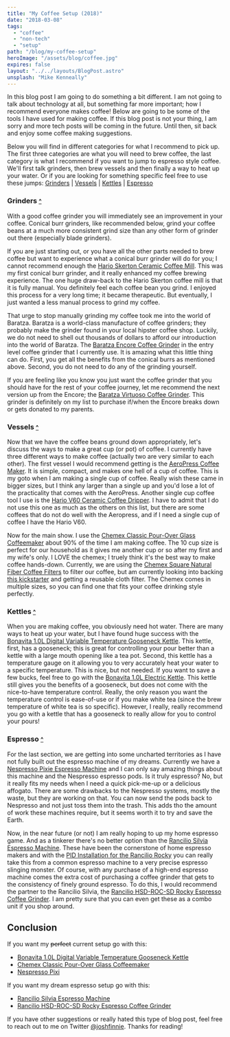```yaml
---
title: "My Coffee Setup (2018)"
date: "2018-03-08"
tags:
  - "coffee"
  - "non-tech"
  - "setup"
path: "/blog/my-coffee-setup"
heroImage: "/assets/blog/coffee.jpg"
expires: false
layout: "../../layouts/BlogPost.astro"
unsplash: "Mike Kenneally"
---
```


<a id="top" class="article-anchor"></a>
In this blog post I am going to do something a bit different. I am not going to talk about technology at all, but something far more important; how I recommend everyone makes coffee! Below are going to be some of the tools I have used for making coffee. If this blog post is not your thing, I am sorry and more tech posts will be coming in the future. Until then, sit back and enjoy some coffee making suggestions.

Below you will find in different categories for what I recommend to pick up. The first three categories are what you will need to brew coffee, the last category is what I recommend if you want to jump to espresso style coffee. We'll first talk grinders, then brew vessels and then finally a way to heat up your water. Or if you are looking for something specific feel free to use these jumps: [Grinders](#grinders) | [Vessels](#vessels) | [Kettles](#kettles) | [Espresso](#espresso)

### Grinders <small>[^](#top)</small> <a id="grinders" class="article-anchor"></a>

With a good coffee grinder you will immediately see an improvement in your coffee. Conical burr grinders, like recommended below, grind your coffee beans at a much more consistent grind size than any other form of grinder out there (especially blade grinders).

If you are just starting out, or you have all the other parts needed to brew coffee but want to experience what a conical burr grinder will do for you; I cannot recommend enough the <a target="_blank" href="https://www.amazon.com/gp/product/B001802PIQ/ref=as_li_tl?ie=UTF8&camp=1789&creative=9325&creativeASIN=B001802PIQ&linkCode=as2&tag=joshfinnie-20&linkId=20180fca6ffbd892fcf491a1215319a3">Hario Skerton Ceramic Coffee Mill</a>. This was my first conical burr grinder, and it really enhanced my coffee brewing experience. The one huge draw-back to the Hario Skerton coffee mill is that it is fully manual. You definitely feel each coffee bean you grind. I enjoyed this process for a very long time; it became therapeutic. But eventually, I just wanted a less manual process to grind my coffee.

That urge to stop manually grinding my coffee took me into the world of Baratza. Baratza is a world-class manufacture of coffee grinders; they probably make the grinder found in your local hipster coffee shop. Luckily, we do not need to shell out thousands of dollars to afford our introduction into the world of Baratza. The <a target="_blank" href="https://www.amazon.com/gp/product/B007F183LK/ref=as_li_tl?ie=UTF8&camp=1789&creative=9325&creativeASIN=B007F183LK&linkCode=as2&tag=joshfinnie-20&linkId=d5ee4f7d6834c290a4040db199832c81">Baratza Encore Coffee Grinder</a> in the entry level coffee grinder that I currently use. It is amazing what this little thing can do. First, you get all the benefits from the conical burrs as mentioned above. Second, you do not need to do any of the grinding yourself.

If you are feeling like you know you just want the coffee grinder that you should have for the rest of your coffee journey, let me recommend the next version up from the Encore; the <a target="_blank" href="http://amzn.to/2BYtJnR">Baratza Virtuoso Coffee Grinder</a>. This grinder is definitely on my list to purchase if/when the Encore breaks down or gets donated to my parents.

### Vessels <small>[^](#top)</small> <a id="vessels" class="article-anchor"></a>

Now that we have the coffee beans ground down appropriately, let's discuss the ways to make a great cup (or pot) of coffee. I currently have three different ways to make coffee (actually two are very similar to each other). The first vessel I would recommend getting is the <a target="_blank" href="http://amzn.to/2D1ur0">AeroPress Coffee Maker</a>. It is simple, compact, and makes one hell of a cup of coffee. This is my goto when I am making a single cup of coffee. Really wish these came in bigger sizes, but I think any larger than a single up and you'd lose a lot of the practicality that comes with the AeroPress. Another single cup coffee tool I use is the <a target="_blank" href="http://amzn.to/2FWAEhb">Hario V60 Ceramic Coffee Dripper</a>. I have to admit that I do not use this one as much as the others on this list, but there are some coffees that do not do well with the Aeropress, and if I need a single cup of coffee I have the Hario V60.

Now for the main show. I use the <a target="_blank" href="https://www.amazon.com/gp/product/B000NTMHRW/ref=as_li_tl?ie=UTF8&camp=1789&creative=9325&creativeASIN=B000NTMHRW&linkCode=as2&tag=joshfinnie-20&linkId=136c5552d3ba0f25e4f2cd033065a40a">Chemex Classic Pour-Over Glass Coffeemaker</a> about 90% of the time I am making coffee. The 10 cup size is perfect for our household as it gives me another cup or so after my first and my wife's only. I LOVE the chemex; I truely think it's the best way to make coffee hands-down. Currently, we are using the <a target="_blank" href="https://www.amazon.com/gp/product/B017OFOP68/ref=as_li_tl?ie=UTF8&camp=1789&creative=9325&creativeASIN=B017OFOP68&linkCode=as2&tag=joshfinnie-20&linkId=43b3c329aa9a571b964c76cc9b518b00">Chemex Square Natural Fiber Coffee Filters</a> to filter our coffee, but am currently looking into backing [this kickstarter](https://www.kickstarter.com/projects/1465072543/ebb-coffee-filters-from-seed-to-cup) and getting a reusable cloth filter. The Chemex comes in multiple sizes, so you can find one that fits your coffee drinking style perfectly.

### Kettles <small>[^](#top)</small> <a id="kettles" class="article-anchor"></a>

When you are making coffee, you obviously need hot water. There are many ways to heat up your water, but I have found huge success with the <a target="_blank" href="http://amzn.to/2GQezjt">Bonavita 1.0L Digital Variable Temperature Gooseneck Kettle</a>. This kettle, first, has a gooseneck; this is great for controlling your pour better than a kettle with a large mouth opening like a tea pot. Second, this kettle has a temperature gauge on it allowing you to very accurately heat your water to a specific temperature. This is nice, but not needed. If you want to save a few bucks, feel free to go with the <a target="_blank" href="http://amzn.to/2t11kKN">Bonavita 1.0L Electric Kettle</a>. This kettle still gives you the benefits of a gooseneck, but does not come with the nice-to-have temperature control. Really, the only reason you want the temperature control is ease-of-use or if you make white tea (since the brew temperature of white tea is so specific). However, I really, really recommend you go with a kettle that has a gooseneck to really allow for you to control your pours!

### Espresso <small>[^](#top)</small> <a id="espresso" class="article-anchor"></a>

For the last section, we are getting into some uncharted territories as I have not fully built out the espresso machine of my dreams. Currently we have a <a target="_blank" href="https://www.amazon.com/gp/product/B01M290B9N/ref=as_li_tl?ie=UTF8&camp=1789&creative=9325&creativeASIN=B01M290B9N&linkCode=as2&tag=joshfinnie-20&linkId=911c4c1864ce5ce0959b0136d27569fb">Nespresso Pixie Espresso Machine</a> and I can only say amazing things about this machine and the Nespresso espresso pods. Is it truly espresso? No, but it really fits my needs when I need a quick pick-me-up or a delicious affogato. There are some drawbacks to the Nespresso systems, mostly the waste, but they are working on that. You can now send the pods back to Nespresso and not just toss them into the trash. This adds tho the amount of work these machines require, but it seems worth it to try and save the Earth.

Now, in the near future (or not) I am really hoping to up my home espresso game. And as a tinkerer there's no better option than the <a target="_blank" href="http://amzn.to/2Fgiry9">Rancilio Silvia Espresso Machine</a>. These have been the cornerstone of home espresso makers and with the <a target="_blank" href="http://www.pidsilvia.com/">PID Installation for the Rancilio Rocky</a> you can really take this from a common espresso machine to a very precise espresso slinging monster. Of course, with any purchase of a high-end espresso machine comes the extra cost of purchasing a coffee grinder that gets to the consistency of finely ground espresso. To do this, I would recommend the partner to the Rancilio Silvia, the <a target="_blank" href="http://amzn.to/2FTaCv3">Rancilio HSD-ROC-SD Rocky Espresso Coffee Grinder</a>. I am pretty sure that you can even get these as a combo unit if you shop around.

## Conclusion

If you want my <strike>perfect</strike> current setup go with this:

- <a target="_blank" href="http://amzn.to/2GQezjt">Bonavita 1.0L Digital Variable Temperature Gooseneck Kettle</a>
- <a target="_blank" href="https://www.amazon.com/gp/product/B000NTMHRW/ref=as_li_tl?ie=UTF8&camp=1789&creative=9325&creativeASIN=B000NTMHRW&linkCode=as2&tag=joshfinnie-20&linkId=136c5552d3ba0f25e4f2cd033065a40a">Chemex Classic Pour-Over Glass Coffeemaker</a>
- <a target="_blank" href="https://www.amazon.com/gp/product/B01M290B9N/ref=as_li_tl?ie=UTF8&camp=1789&creative=9325&creativeASIN=B01M290B9N&linkCode=as2&tag=joshfinnie-20&linkId=911c4c1864ce5ce0959b0136d27569fb">Nespresso Pixi</a>

If you want my dream espresso setup go with this:

- <a target="_blank" href="http://amzn.to/2Fgiry9">Rancilio Silvia Espresso Machine</a>
- <a target="_blank" href="http://amzn.to/2FTaCv3">Rancilio HSD-ROC-SD Rocky Espresso Coffee Grinder</a>

If you have other suggestions or really hated this type of blog post, feel free to reach out to me on Twitter [@joshfinnie](https://twitter.com/joshfinnie). Thanks for reading!
